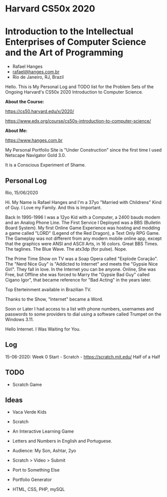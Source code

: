 # Harvard CS50x 2020
# Introduction to the Intellectual Enterprises of Computer Science and the Art of Programming

* Rafael Hanges
* rafael@hanges.com.br
* Rio de Janeiro, RJ, Brazil

Hello. This is My Personal Log and TODO list for the Problem Sets of the Ongoing Harvard's CS50x 2020 Introduction to Computer Science.

**About the Course:**

https://cs50.harvard.edu/x/2020/

https://www.edx.org/course/cs50s-introduction-to-computer-science/

**About Me:**

https://www.hanges.com.br

My Personal Portfolio Site is "Under Construction" since the first time I used Netscape Navigator Gold 3.0.

It is a Conscious Experiment of Shame.

## Personal Log

Rio, 15/06/2020

Hi. My Name is Rafael Hanges and I'm a 37yo "Married with Childrens" Kind of Guy. I Love my Family. And this is Important.

Back In 1995-1996 I was a 12yo Kid with a Computer, a 2400 bauds modem and an Analog Phone Line. The First Service I Deployed was a BBS (Bulletin Board System). My first Online Game Experience was hosting and modding a game called "LORD" (Legend of the Red Dragon), a Text Only RPG Game. The Gameplay was not different from any modern mobile online app, except that the graphics were ANSI and ASCII Arts, in 16 colors. Great BBS Times. The taglines. The Blue Wave. The atx3dp (for pulse). Nope.

The Prime Time Show on TV was a Soap Opera called "Explode Coração". The "Nerd Nice Guy" is "Addicted to Internet" and meets the "Gypsie Nice Girl". They fall in love. In the Internet you can be anyone. Online, She was Free, but Offline she was forced to Marry the "Gypsie Bad Guy" called Cigano Igor", that became reference for "Bad Acting" in the years later.

Top Eterteinment available in Brazilian TV.

Thanks to the Show, "Internet" became a Word.

Soon or Later I had access to a list with phone numbers, usernames and passwords to some providers to dial using a software called Trumpet on the Windows 3.11. 

Hello Internet. I Was Waiting for You.

## Log

15-06-2020: Week 0 Start - Scratch - https://scratch.mit.edu/
Half of a Half


## TODO
- Scratch Game


## Ideas

* Vaca Verde Kids 
 * Scratch
 * An Interactive Learning Game
 * Letters and Numbers in English and Portuguese.
 * Audience: My Son, Ashtar, 2yo
 * Scratch > Video > Submit
 * Port to Something Else
 
* Portfolio Generator
 * HTML, CSS, PHP, mySQL
